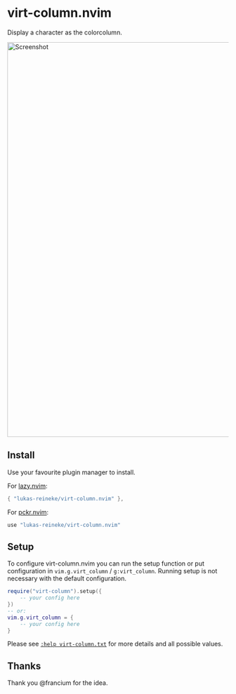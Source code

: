 # virt-column.nvim

Display a character as the colorcolumn.

<img width="900" src="https://user-images.githubusercontent.com/12900252/143544703-d94d6e9e-75f8-407d-976e-0fd5b341d751.png" alt="Screenshot" />

## Install

Use your favourite plugin manager to install.

For [lazy.nvim](https://github.com/folke/lazy.nvim):

```lua
{ "lukas-reineke/virt-column.nvim" },
```

For [pckr.nvim](https://github.com/lewis6991/pckr.nvim):

```lua
use "lukas-reineke/virt-column.nvim"
```

## Setup

To configure virt-column.nvim you can run the setup function or put
configuration in `vim.g.virt_column` / `g:virt_column`. Running setup is not
necessary with the default configuration.

```lua
require("virt-column").setup({
    -- your config here
})
-- or:
vim.g.virt_column = {
    -- your config here
}
```

Please see [`:help virt-column.txt`](./doc/virt-column.txt) for more details
and all possible values.

## Thanks

Thank you @francium for the idea.
